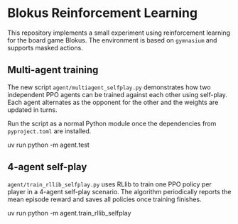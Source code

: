 # Blokus Reinforcement Learning

This repository implements a small experiment using reinforcement learning for the board game Blokus. The environment is based on `gymnasium` and supports masked actions.

## Multi-agent training

The new script `agent/multiagent_selfplay.py` demonstrates how two independent PPO agents can be trained against each other using self-play. Each agent alternates as the opponent for the other and the weights are updated in turns.

Run the script as a normal Python module once the dependencies from `pyproject.toml` are installed.

uv run python -m agent.test

## 4-agent self-play

`agent/train_rllib_selfplay.py` uses RLlib to train one PPO policy per player in a 4-agent self-play scenario. The algorithm periodically reports the mean episode reward and saves all policies once training finishes.

uv run python -m agent.train_rllib_selfplay
